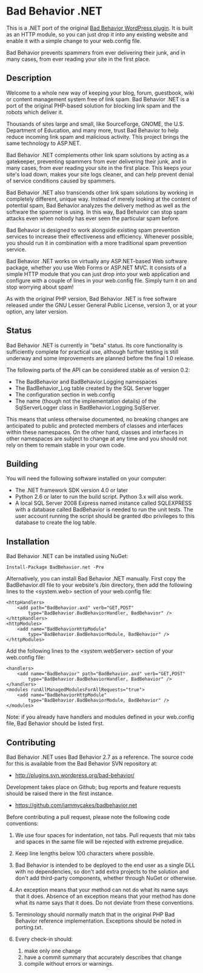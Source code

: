 Bad Behavior .NET
=================
This is a .NET port of the original [Bad Behavior WordPress plugin][1]. It is
built as an HTTP module, so you can just drop it into any existing website
and enable it with a simple change to your web.config file.

Bad Behavior prevents spammers from ever delivering their junk, and in many
cases, from ever reading your site in the first place.

 [1]: http://bad-behavior.ioerror.us/

Description
-----------
Welcome to a whole new way of keeping your blog, forum, guestbook, wiki or
content management system free of link spam. Bad Behavior .NET is a port
of the original PHP-based solution for blocking link spam and the robots
which deliver it.

Thousands of sites large and small, like SourceForge, GNOME, the U.S.
Department of Education, and many more, trust Bad Behavior to help reduce
incoming link spam and malicious activity. This project brings the same
technology to ASP.NET.

Bad Behavior .NET complements other link spam solutions by acting as a
gatekeeper, preventing spammers from ever delivering their junk, and in many
cases, from ever reading your site in the first place. This keeps your site's
load down, makes your site logs cleaner, and can help prevent denial of service
conditions caused by spammers.

Bad Behavior .NET also transcends other link spam solutions by working in 
completely different, unique way. Instead of merely looking at the content of
potential spam, Bad Behavior analyzes the delivery method as well as the
software the spammer is using. In this way, Bad Behavior can stop spam attacks
even when nobody has ever seen the particular spam before.

Bad Behavior is designed to work alongside existing spam prevention services
to increase their effectiveness and efficiency. Whenever possible, you should
run it in combination with a more traditional spam prevention service.

Bad Behavior .NET works on virtually any ASP.NET-based Web software package,
whether you use Web Forms or ASP.NET MVC. It consists of a simple HTTP module
that you can just drop into your web application and configure with a couple
of lines in your web.config file. Simply turn it on and stop worrying about spam!

As with the original PHP version, Bad Behavior .NET is free software released
under the GNU Lesser General Public License, version 3, or at your option,
any later version.

Status
------
Bad Behavior .NET is currently in "beta" status. Its core functionality is
sufficiently complete for practical use, although further testing is still
underway and some improvements are planned before the final 1.0 release.

The following parts of the API can be considered stable as of version 0.2:

 * The BadBehavior and BadBehavior.Logging namespaces
 * The BadBehavior_Log table created by the SQL Server logger
 * The <badBehavior> configuration section in web.config
 * The name (though not the implementation details) of the SqlServerLogger
   class in BadBehavior.Logging.SqlServer.

This means that unless otherwise documented, no breaking changes are
anticipated to public and protected members of classes and interfaces within
these namespaces. On the other hand, classes and interfaces in other
namespaces are subject to change at any time and you should not rely on
them to remain stable in your own code.

Building
--------
You will need the following software installed on your computer:

 * The .NET framework SDK version 4.0 or later
 * Python 2.6 or later to run the build script. Python 3.x will also work.
 * A local SQL Server 2008 Express named instance called SQLEXPRESS
   with a database called BadBehavior is needed to run the unit tests.
   The user account running the script should be granted dbo
   privileges to this database to create the log table.

Installation
------------
Bad Behavior .NET can be installed using NuGet:

    Install-Package BadBehavior.net -Pre

Alternatively, you can install Bad Behavior .NET manually. First copy
the BadBehavior.dll file to your website's /bin directory, then add the
following lines to the <system.web> section of your web.config file:

    <httpHandlers>
        <add path="BadBehavior.axd" verb="GET,POST"
            type="BadBehavior.BadBehaviorHandler, BadBehavior" />
    </httpHandlers>
    <httpModules>
        <add name="BadBehaviorHttpModule"
            type="BadBehavior.BadBehaviorModule, BadBehavior" />
    </httpModules>

Add the following lines to the <system.webServer> section of your
web.config file:

    <handlers>
        <add name="BadBehavior" path="BadBehavior.axd" verb="GET,POST"
            type="BadBehavior.BadBehaviorHandler, BadBehavior" />
    </handlers>
    <modules runAllManagedModulesForAllRequests="true">
        <add name="BadBehaviorHttpModule"
            type="BadBehavior.BadBehaviorModule, BadBehavior" />
    </modules>

Note: if you already have handlers and modules defined in your web.config
file, Bad Behavior should be listed first.

Contributing
------------
Bad Behavior .NET uses Bad Behavior 2.7 as a reference. The source code for
this is available from the Bad Behavior SVN repository at:

 * http://plugins.svn.wordpress.org/bad-behavior/

Development takes place on Github; bug reports and feature requests should
be raised there in the first instance.
 
 * https://github.com/jammycakes/badbehavior.net

Before contributing a pull request, please note the following code conventions:

 1. We use four spaces for indentation, not tabs. Pull requests that mix tabs
    and spaces in the same file will be rejected with extreme prejudice.
 2. Keep line lengths below 100 characters where possible.
 3. Bad Behavior is intended to be deployed to the end user as a single DLL
    with no dependencies, so don't add extra projects to the solution and
    don't add third-party components, whether through NuGet or otherwise.
 4. An exception means that your method can not do what its name says that it
    does. Absence of an exception means that your method has done what its
    name says that it does. Do not deviate from these conventions.
 5. Terminology should normally match that in the original PHP Bad Behavior
    reference implementation. Exceptions should be noted in porting.txt.
 6. Every check-in should:

    1. make only one change
    2. have a commit summary that accurately describes that change
    3. compile without errors or warnings.
